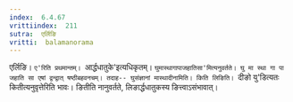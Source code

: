 ```yaml
---
index:  6.4.67
vrittiindex:  211
sutra:  एर्लिङि
vritti:  balamanorama 
---
```


एर्लिङि। `ए'रिति प्रथमान्तम्। `आर्द्धधातुके'इत्यधिकृतम्। `घुमास्थागापाजहातिसा'मित्यनुवर्तते। घु मा स्था गा पा जहाति सा एषां द्वन्द्वात् षष्ठीबहवनचम्। तदाह-- घुसंज्ञानां मास्थादीनामिति। किति लिङिति। `दीङो यु'डित्यतः कितीत्यनुवृत्तेरिति भावः। ङितीति नानुवर्तते, लिङार्द्धधातुकस्य ङित्त्वाऽसंभावात्। 

